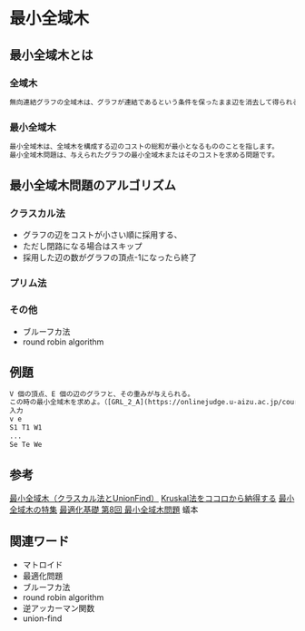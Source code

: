 # 最小全域木

## 最小全域木とは

### 全域木

```txt
無向連結グラフの全域木は、グラフが連結であるという条件を保ったまま辺を消去して得られる木のことです。
```

### 最小全域木

```txt
最小全域木は、全域木を構成する辺のコストの総和が最小となるもののことを指します。
最小全域木問題は、与えられたグラフの最小全域木またはそのコストを求める問題です。
```

## 最小全域木問題のアルゴリズム

### クラスカル法

- グラフの辺をコストが小さい順に採用する、
- ただし閉路になる場合はスキップ
- 採用した辺の数がグラフの頂点-1になったら終了

### プリム法

### その他

- ブルーフカ法
- round robin algorithm

## 例題

```txt
V 個の頂点、E 個の辺のグラフと、その重みが与えられる。
この時の最小全域木を求めよ。（[GRL_2_A](https://onlinejudge.u-aizu.ac.jp/courses/library/5/GRL/2/GRL_2_A)）
入力
v e
S1 T1 W1
...
Se Te We
```

## 参考

[最小全域木（クラスカル法とUnionFind）](https://dai1741.github.io/maximum-algo-2012/docs/minimum-spanning-tree)
[Kruskal法をココロから納得する](https://drken1215.hatenablog.com/entry/20121223/1356230697)
[最小全域木の特集](http://spinda2.blog48.fc2.com/blog-entry-560.html)
[最適化基礎 第8回 最小全域木問題](http://www.me.titech.ac.jp/~shioura/teaching/opt15/optim15-08.pdf)
蟻本

## 関連ワード

- マトロイド
- 最適化問題
- ブルーフカ法
- round robin algorithm
- 逆アッカーマン関数
- union-find
